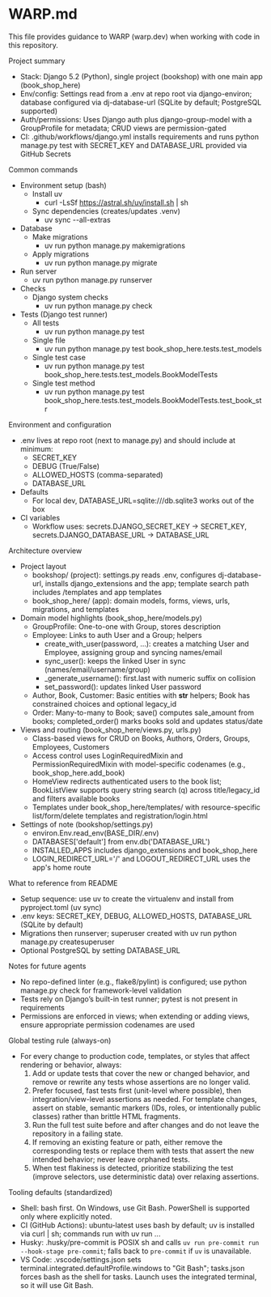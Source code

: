 # WARP.md

This file provides guidance to WARP (warp.dev) when working with code in this repository.

Project summary
- Stack: Django 5.2 (Python), single project (bookshop) with one main app (book_shop_here)
- Env/config: Settings read from a .env at repo root via django-environ; database configured via dj-database-url (SQLite by default; PostgreSQL supported)
- Auth/permissions: Uses Django auth plus django-group-model with a GroupProfile for metadata; CRUD views are permission-gated
- CI: .github/workflows/django.yml installs requirements and runs python manage.py test with SECRET_KEY and DATABASE_URL provided via GitHub Secrets

Common commands
- Environment setup (bash)
  - Install uv
    - curl -LsSf https://astral.sh/uv/install.sh | sh
  - Sync dependencies (creates/updates .venv)
    - uv sync --all-extras
- Database
  - Make migrations
    - uv run python manage.py makemigrations
  - Apply migrations
    - uv run python manage.py migrate
- Run server
  - uv run python manage.py runserver
- Checks
  - Django system checks
    - uv run python manage.py check
- Tests (Django test runner)
  - All tests
    - uv run python manage.py test
  - Single file
    - uv run python manage.py test book_shop_here.tests.test_models
  - Single test case
    - uv run python manage.py test book_shop_here.tests.test_models.BookModelTests
  - Single test method
    - uv run python manage.py test book_shop_here.tests.test_models.BookModelTests.test_book_str

Environment and configuration
- .env lives at repo root (next to manage.py) and should include at minimum:
  - SECRET_KEY
  - DEBUG (True/False)
  - ALLOWED_HOSTS (comma-separated)
  - DATABASE_URL
- Defaults
  - For local dev, DATABASE_URL=sqlite:///db.sqlite3 works out of the box
- CI variables
  - Workflow uses: secrets.DJANGO_SECRET_KEY → SECRET_KEY, secrets.DJANGO_DATABASE_URL → DATABASE_URL

Architecture overview
- Project layout
  - bookshop/ (project): settings.py reads .env, configures dj-database-url, installs django_extensions and the app; template search path includes <repo>/templates and app templates
  - book_shop_here/ (app): domain models, forms, views, urls, migrations, and templates
- Domain model highlights (book_shop_here/models.py)
  - GroupProfile: One-to-one with Group, stores description
  - Employee: Links to auth User and a Group; helpers
    - create_with_user(password, ...): creates a matching User and Employee, assigning group and syncing names/email
    - sync_user(): keeps the linked User in sync (names/email/username/group)
    - _generate_username(): first.last with numeric suffix on collision
    - set_password(): updates linked User password
  - Author, Book, Customer: Basic entities with __str__ helpers; Book has constrained choices and optional legacy_id
  - Order: Many-to-many to Book; save() computes sale_amount from books; completed_order() marks books sold and updates status/date
- Views and routing (book_shop_here/views.py, urls.py)
  - Class-based views for CRUD on Books, Authors, Orders, Groups, Employees, Customers
  - Access control uses LoginRequiredMixin and PermissionRequiredMixin with model-specific codenames (e.g., book_shop_here.add_book)
  - HomeView redirects authenticated users to the book list; BookListView supports query string search (q) across title/legacy_id and filters available books
  - Templates under book_shop_here/templates/ with resource-specific list/form/delete templates and registration/login.html
- Settings of note (bookshop/settings.py)
  - environ.Env.read_env(BASE_DIR/.env)
  - DATABASES['default'] from env.db('DATABASE_URL')
  - INSTALLED_APPS includes django_extensions and book_shop_here
  - LOGIN_REDIRECT_URL='/' and LOGOUT_REDIRECT_URL uses the app's home route

What to reference from README
- Setup sequence: use uv to create the virtualenv and install from pyproject.toml (uv sync)
- .env keys: SECRET_KEY, DEBUG, ALLOWED_HOSTS, DATABASE_URL (SQLite by default)
- Migrations then runserver; superuser created with uv run python manage.py createsuperuser
- Optional PostgreSQL by setting DATABASE_URL

Notes for future agents
- No repo-defined linter (e.g., flake8/pylint) is configured; use python manage.py check for framework-level validation
- Tests rely on Django’s built-in test runner; pytest is not present in requirements
- Permissions are enforced in views; when extending or adding views, ensure appropriate permission codenames are used

Global testing rule (always-on)
- For every change to production code, templates, or styles that affect rendering or behavior, always:
  1) Add or update tests that cover the new or changed behavior, and remove or rewrite any tests whose assertions are no longer valid.
  2) Prefer focused, fast tests first (unit-level where possible), then integration/view-level assertions as needed. For template changes, assert on stable, semantic markers (IDs, roles, or intentionally public classes) rather than brittle HTML fragments.
  3) Run the full test suite before and after changes and do not leave the repository in a failing state.
  4) If removing an existing feature or path, either remove the corresponding tests or replace them with tests that assert the new intended behavior; never leave orphaned tests.
  5) When test flakiness is detected, prioritize stabilizing the test (improve selectors, use deterministic data) over relaxing assertions.

Tooling defaults (standardized)
- Shell: bash first. On Windows, use Git Bash. PowerShell is supported only where explicitly noted.
- CI (GitHub Actions): ubuntu-latest uses bash by default; uv is installed via curl | sh; commands run with uv run ...
- Husky: .husky/pre-commit is POSIX sh and calls `uv run pre-commit run --hook-stage pre-commit`; falls back to `pre-commit` if `uv` is unavailable.
- VS Code: .vscode/settings.json sets terminal.integrated.defaultProfile.windows to "Git Bash"; tasks.json forces bash as the shell for tasks. Launch uses the integrated terminal, so it will use Git Bash.
